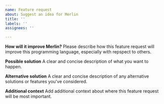 ```yaml
---
name: Feature request
about: Suggest an idea for Merlin
title: ''
labels: ''
assignees: ''

---
```


**How will it improve Merlin?**
Please describe how this feature request will improve this programming language, especially with repspect to others.

**Possible solution**
A clear and concise description of what you want to happen.

**Alternative solution**
A clear and concise description of any alternative solutions or features you've considered.

**Additional context**
Add additional context about where this feature request will be most important.
